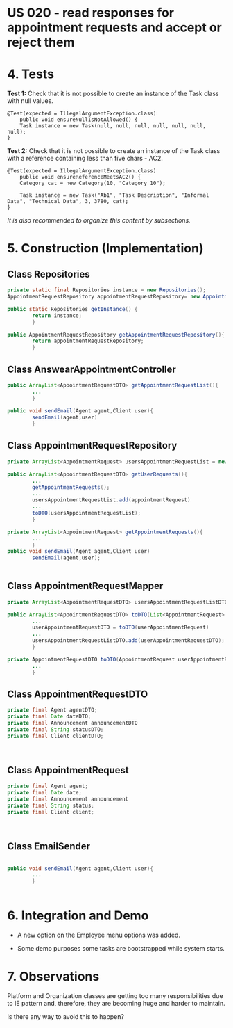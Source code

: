 # US 020 - read responses for appointment requests and accept or reject them

# 4. Tests 

**Test 1:** Check that it is not possible to create an instance of the Task class with null values. 

	@Test(expected = IllegalArgumentException.class)
		public void ensureNullIsNotAllowed() {
		Task instance = new Task(null, null, null, null, null, null, null);
	}
	

**Test 2:** Check that it is not possible to create an instance of the Task class with a reference containing less than five chars - AC2. 

	@Test(expected = IllegalArgumentException.class)
		public void ensureReferenceMeetsAC2() {
		Category cat = new Category(10, "Category 10");
		
		Task instance = new Task("Ab1", "Task Description", "Informal Data", "Technical Data", 3, 3780, cat);
	}


*It is also recommended to organize this content by subsections.* 

# 5. Construction (Implementation)


## Class Repositories

```java
private static final Repositories instance = new Repositories();
AppointmentRequestRepository appointmentRequestRepository= new AppointmentRequestRepository();

public static Repositories getInstance() {
        return instance;
        }

public AppointmentRequestRepository getAppointmentRequestRepository(){
        return appointmentRequestRepository;
        }
```


## Class AnswearAppointmentController

```java
public ArrayList<AppointmentRequestDTO> getAppointmentRequestList(){
        ...
        }
        
public void sendEmail(Agent agent,Client user){
        sendEmail(agent,user)
        }
```

## Class AppointmentRequestRepository

```java
private ArrayList<AppointmentRequest> usersAppointmentRequestList = new ArrayList<>();

public ArrayList<AppointmentRequestDTO> getUserRequests(){
        ...
        getAppointmentRequests();
        ...
        usersAppointmentRequestList.add(appointmentRequest)
        ...
        toDTO(usersAppointmentRequestList);
        }

private ArrayList<AppointmentRequest> getAppointmentRequests(){
        ...
        }
public void sendEmail(Agent agent,Client user)    
        sendEmail(agent,user);
        
```

## Class AppointmentRequestMapper

```java
private ArrayList<AppointmentRequestDTO> usersAppointmentRequestListDTO = new ArrayList<>();

public ArrayList<AppointmentRequestDTO> toDTO(List<AppointmentRequest> usersAppointmentRequestList){
        ...
        userAppointmentRequestDTO = toDTO(userAppointmentRequest)
        ...
        usersAppointmentRequestListDTO.add(userAppointmentRequestDTO);
        }

private AppointmentRequestDTO toDTO(AppointmentRequest userAppointmentRequest){
        ...
        }

```

## Class AppointmentRequestDTO
```java
private final Agent agentDTO;
private final Date dateDTO;
private final Announcement announcementDTO
private final String statusDTO;
private final Client clientDTO;

        
```

## Class AppointmentRequest
```java
private final Agent agent;
private final Date date;
private final Announcement announcement
private final String status;
private final Client client;

        
```

## Class EmailSender
```java

public void sendEmail(Agent agent,Client user){
        ...
        }
        


```

# 6. Integration and Demo 

* A new option on the Employee menu options was added.

* Some demo purposes some tasks are bootstrapped while system starts.


# 7. Observations

Platform and Organization classes are getting too many responsibilities due to IE pattern and, therefore, they are becoming huge and harder to maintain. 

Is there any way to avoid this to happen?





